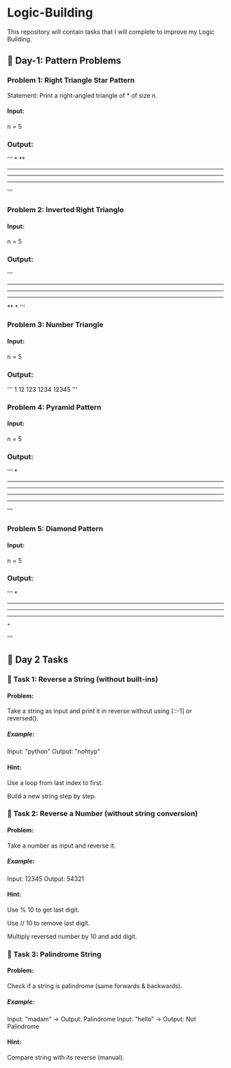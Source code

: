 # Logic-Building
This repository will contain tasks that I will complete to improve my Logic Building.

## 🧩 Day-1: Pattern Problems
 
### Problem 1: Right Triangle Star Pattern

Statement: Print a right-angled triangle of * of size n.

#### Input:

n = 5


### Output:
'''
*
**
***
****
*****
'''
### Problem 2: Inverted Right Triangle

#### Input:

n = 5


### Output:
'''
*****
****
***
**
*
'''
### Problem 3: Number Triangle

#### Input:

n = 5


### Output:
'''
1
12
123
1234
12345
'''
### Problem 4: Pyramid Pattern

#### Input:

n = 5


### Output:
'''
    *
   ***
  *****
 *******
*********
'''
### Problem 5: Diamond Pattern

#### Input:

n = 5


### Output:
'''
    *
   ***
  *****
   ***
    *
'''
## 🧩 Day 2 Tasks

### 🔹 Task 1: Reverse a String (without built-ins)

#### Problem:
Take a string as input and print it in reverse without using [::-1] or reversed().

##### Example:
Input: "python"
Output: "nohtyp"

#### Hint:

Use a loop from last index to first.

Build a new string step by step.

### 🔹 Task 2: Reverse a Number (without string conversion)

#### Problem:
Take a number as input and reverse it.

##### Example:
Input: 12345
Output: 54321

#### Hint:

Use % 10 to get last digit.

Use // 10 to remove last digit.

Multiply reversed number by 10 and add digit.

### 🔹 Task 3: Palindrome String

#### Problem:
Check if a string is palindrome (same forwards & backwards).

##### Example:
Input: "madam" → Output: Palindrome
Input: "hello" → Output: Not Palindrome

#### Hint:

Compare string with its reverse (manual).